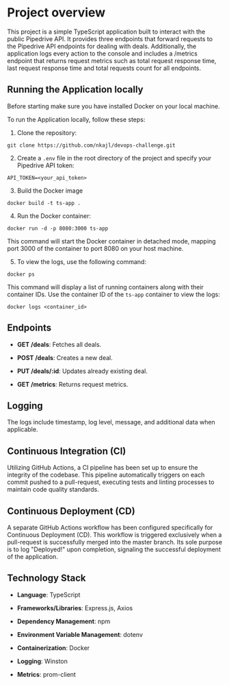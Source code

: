 # Project overview

This project is a simple TypeScript application built to interact with the public Pipedrive API. It provides three endpoints that forward requests to the Pipedrive API endpoints for dealing with deals. Additionally, the application logs every action to the console and includes a /metrics endpoint that returns request metrics such as total request response time, last request response time and total requests count for all endpoints.

## Running the Application locally

Before starting make sure you have installed Docker on your local machine.

To run the Application locally, follow these steps:

1. Clone the repository:

```
git clone https://github.com/nkajl/devops-challenge.git
```

2. Create a `.env` file in the root directory of the project and specify your Pipedrive API token:

```
API_TOKEN=<your_api_token>
```

3. Build the Docker image

```
docker build -t ts-app .
```

4. Run the Docker container:

```
docker run -d -p 8080:3000 ts-app
```

This command will start the Docker container in detached mode, mapping port 3000 of the container to port 8080 on your host machine.

5. To view the logs, use the following command:

```
docker ps
```

This command will display a list of running containers along with their container IDs. Use the container ID of the `ts-app` container to view the logs:

```
docker logs <container_id>
```

## Endpoints

+ **GET /deals**: Fetches all deals.

+ **POST /deals**: Creates a new deal.

+ **PUT /deals/:id**: Updates already existing deal.

+ **GET /metrics**: Returns request metrics.

## Logging

The logs include timestamp, log level, message, and additional data when applicable.

## Continuous Integration (CI)

Utilizing GitHub Actions, a CI pipeline has been set up to ensure the integrity of the codebase. This pipeline automatically triggers on each commit pushed to a pull-request, executing tests and linting processes to maintain code quality standards.

## Continuous Deployment (CD)


A separate GitHub Actions workflow has been configured specifically for Continuous Deployment (CD). This workflow is triggered exclusively when a pull-request is successfully merged into the master branch. Its sole purpose is to log "Deployed!" upon completion, signaling the successful deployment of the application.


## Technology Stack

+ **Language**: TypeScript

+ **Frameworks/Libraries**: Express.js, Axios

+ **Dependency Management**: npm

+ **Environment Variable Management**: dotenv

+ **Containerization**: Docker

+ **Logging**: Winston

+ **Metrics**: prom-client

